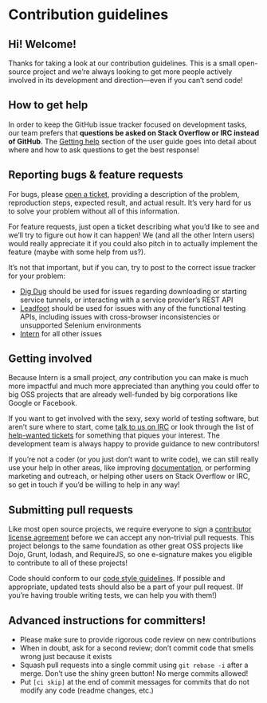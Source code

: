 Contribution guidelines
=======================

## Hi! Welcome!

Thanks for taking a look at our contribution guidelines. This is a small open-source project and we’re always looking
to get more people actively involved in its development and direction—even if you can’t send code!

## How to get help

In order to keep the GitHub issue tracker focused on development tasks, our team prefers that **questions be asked on
Stack Overflow or IRC instead of GitHub**. The [Getting help](https://theintern.github.io/intern/#getting-help) section
of the user guide goes into detail about where and how to ask questions to get the best response!

## Reporting bugs & feature requests

For bugs, please [open a ticket](https://github.com/theintern/intern/issues/new?body=Description:%0A%0ASteps+to+reproduce:%0A%0A1.%20%E2%80%A6%0A2.%20%E2%80%A6%0A3.%20%E2%80%A6%0A%0AExpected%20result:%0AActual%20result:%0A%0AIntern%20version:%0A%0AAny%20additional%20information:),
providing a description of the problem, reproduction steps, expected result, and actual result. It’s very hard for us
to solve your problem without all of this information.

For feature requests, just open a ticket describing what you’d like to see and we’ll try to figure out how it can
happen! We (and all the other Intern users) would really appreciate it if you could also pitch in to actually implement
the feature (maybe with some help from us?).

It’s not that important, but if you can, try to post to the correct issue tracker for your problem:

* [Dig Dug](https://github.com/theintern/digdug/issues) should be used for issues regarding downloading or starting
  service tunnels, or interacting with a service provider’s REST API
* [Leadfoot](https://github.com/theintern/leadfoot/issues) should be used for issues with any of the functional
  testing APIs, including issues with cross-browser inconsistencies or unsupported Selenium environments
* [Intern](https://github.com/theintern/intern/issues) for all other issues

## Getting involved

Because Intern is a small project, *any* contribution you can make is much more impactful and much more appreciated
than anything you could offer to big OSS projects that are already well-funded by big corporations like Google or
Facebook.

If you want to get involved with the sexy, sexy world of testing software, but aren’t sure where to start, come
[talk to us on IRC](irc://irc.freenode.net/intern) or look through the list of
[help-wanted tickets](https://github.com/theintern/intern/labels/help-wanted) for something that piques your interest.
The development team is always happy to provide guidance to new contributors!

If you’re not a coder (or you just don’t want to write code), we can still really use your help in other areas, like
improving [documentation](https://github.com/theintern/intern/tree/gh-pages), or performing marketing and outreach, or
helping other users on Stack Overflow or IRC, so get in touch if you’d be willing to help in any way!

## Submitting pull requests

Like most open source projects, we require everyone to sign a
[contributor license agreement](http://dojofoundation.org/about/claForm) before we can accept any non-trivial
pull requests. This project belongs to the same foundation as other great OSS projects like Dojo, Grunt, lodash, and
RequireJS, so one e-signature makes you eligible to contribute to all of these projects!

Code should conform to our [code style guidelines](https://github.com/sitepen/.jshintrc). If possible and
appropriate, updated tests should also be a part of your pull request. (If you’re having trouble writing tests, we can
help you with them!)

## Advanced instructions for committers!

* Please make sure to provide rigorous code review on new contributions
* When in doubt, ask for a second review; don’t commit code that smells wrong just because it exists
* Squash pull requests into a single commit using `git rebase -i` after a merge. Don’t use the shiny green button!
  No merge commits allowed!
* Put `[ci skip]` at the end of commit messages for commits that do not modify any code (readme changes, etc.)
